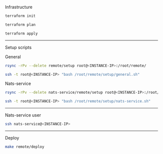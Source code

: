 Infrastructure

```bash
terraform init
```
```bash
terraform plan
```
```bash
terraform apply
```

---

Setup scripts

General
```bash
rsync -rPv --delete remote/setup root@<INSTANCE-IP>:/root/remote/
```
```bash
ssh -t root@<INSTANCE-IP> "bash /root/remote/setup/general.sh"
```

Nats-service
```bash
rsync -rPv --delete nats-service/remote/setup root@<INSTANCE-IP>:/root/remote/
```
```bash
ssh -t root@<INSTANCE-IP> "bash /root/remote/setup/nats-service.sh"
```

---

Nats-service user
```bash
ssh nats-service@<INSTANCE-IP>
```

---

Deploy
```bash
make remote/deploy
```